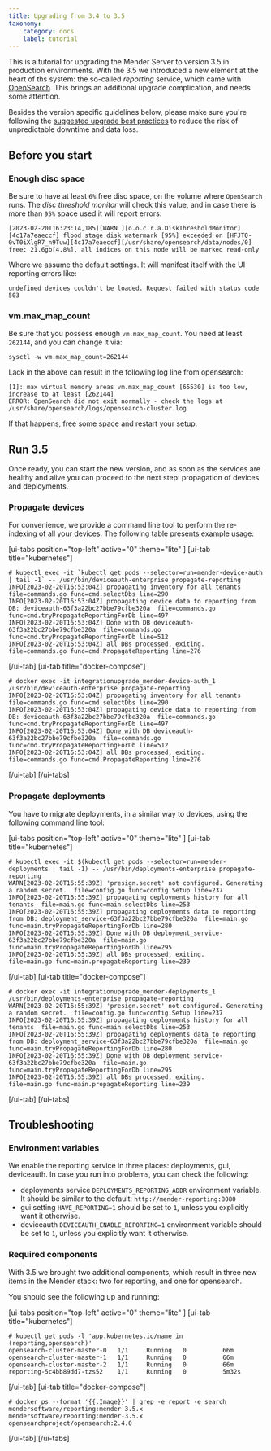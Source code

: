 ```yaml
---
title: Upgrading from 3.4 to 3.5
taxonomy:
    category: docs
    label: tutorial
---
```


This is a tutorial for upgrading the Mender Server to version 3.5 in production environments.
With the 3.5 we introduced a new element at the heart of ths system:
the so-called _reporting_ service, which came with [OpenSearch](https://opensearch.org/).
This brings an additional upgrade complication, and needs some attention.

Besides the version specific guidelines below, please make sure you're following
the [suggested upgrade best practices](../docs.md) to reduce the risk
of unpredictable downtime and data loss.

## Before you start

### Enough disc space

Be sure to have at least `6%` free disc space, on the volume where `OpenSearch` runs.
The _disc threshold monitor_ will check this value, and in case there is more than `95%`
space used it will report errors:

```shell
[2023-02-20T16:23:14,185][WARN ][o.o.c.r.a.DiskThresholdMonitor] [4c17a7eaeccf] flood stage disk watermark [95%] exceeded on [HFJTQ-0vT0iXlgR7_n9Tuw][4c17a7eaeccf][/usr/share/opensearch/data/nodes/0] free: 21.6gb[4.8%], all indices on this node will be marked read-only
```

Where we assume the default settings. It will manifest itself with the UI reporting errors like:

```
undefined devices couldn't be loaded. Request failed with status code 503
```

### vm.max_map_count

Be sure that you possess enough `vm.max_map_count`. You need at least `262144`, and you can
change it via:

```shell
sysctl -w vm.max_map_count=262144
```

Lack in the above can result in the following log line from opensearch:

```shell
[1]: max virtual memory areas vm.max_map_count [65530] is too low, increase to at least [262144]
ERROR: OpenSearch did not exit normally - check the logs at /usr/share/opensearch/logs/opensearch-cluster.log
```

If that happens, free some space and restart your setup.

## Run 3.5

Once ready, you can start the new version, and as soon as the services are healthy
and alive you can proceed to the next step: propagation of devices and deployments.

### Propagate devices

For convenience, we provide a command line tool to perform the re-indexing of all your devices.
The following table presents example usage:

[ui-tabs position="top-left" active="0" theme="lite" ]
[ui-tab title="kubernetes"]
<!--AUTOMATION: ignore -->
    # kubectl exec -it `kubectl get pods --selector=run=mender-device-auth | tail -1` -- /usr/bin/deviceauth-enterprise propagate-reporting
    INFO[2023-02-20T16:53:04Z] propagating inventory for all tenants         file=commands.go func=cmd.selectDbs line=290
    INFO[2023-02-20T16:53:04Z] propagating device data to reporting from DB: deviceauth-63f3a22bc27bbe79cfbe320a  file=commands.go func=cmd.tryPropagateReportingForDb line=497
    INFO[2023-02-20T16:53:04Z] Done with DB deviceauth-63f3a22bc27bbe79cfbe320a  file=commands.go func=cmd.tryPropagateReportingForDb line=512
    INFO[2023-02-20T16:53:04Z] all DBs processed, exiting.                   file=commands.go func=cmd.PropagateReporting line=276
[/ui-tab]
[ui-tab title="docker-compose"]
<!--AUTOMATION: ignore -->
    # docker exec -it integrationupgrade_mender-device-auth_1 /usr/bin/deviceauth-enterprise propagate-reporting
    INFO[2023-02-20T16:53:04Z] propagating inventory for all tenants         file=commands.go func=cmd.selectDbs line=290
    INFO[2023-02-20T16:53:04Z] propagating device data to reporting from DB: deviceauth-63f3a22bc27bbe79cfbe320a  file=commands.go func=cmd.tryPropagateReportingForDb line=497
    INFO[2023-02-20T16:53:04Z] Done with DB deviceauth-63f3a22bc27bbe79cfbe320a  file=commands.go func=cmd.tryPropagateReportingForDb line=512
    INFO[2023-02-20T16:53:04Z] all DBs processed, exiting.                   file=commands.go func=cmd.PropagateReporting line=276
[/ui-tab]
[/ui-tabs]

### Propagate deployments

You have to migrate deployments, in a similar way to devices, using the following command line
tool:

[ui-tabs position="top-left" active="0" theme="lite" ]
[ui-tab title="kubernetes"]
<!--AUTOMATION: ignore -->
```
# kubectl exec -it $(kubectl get pods --selector=run=mender-deployments | tail -1) -- /usr/bin/deployments-enterprise propagate-reporting
WARN[2023-02-20T16:55:39Z] 'presign.secret' not configured. Generating a random secret.  file=config.go func=config.Setup line=237
INFO[2023-02-20T16:55:39Z] propagating deployments history for all tenants  file=main.go func=main.selectDbs line=253
INFO[2023-02-20T16:55:39Z] propagating deployments data to reporting from DB: deployment_service-63f3a22bc27bbe79cfbe320a  file=main.go func=main.tryPropagateReportingForDb line=280
INFO[2023-02-20T16:55:39Z] Done with DB deployment_service-63f3a22bc27bbe79cfbe320a  file=main.go func=main.tryPropagateReportingForDb line=295
INFO[2023-02-20T16:55:39Z] all DBs processed, exiting.                   file=main.go func=main.propagateReporting line=239
```
[/ui-tab]
[ui-tab title="docker-compose"]
<!--AUTOMATION: ignore -->
```
# docker exec -it integrationupgrade_mender-deployments_1 /usr/bin/deployments-enterprise propagate-reporting
WARN[2023-02-20T16:55:39Z] 'presign.secret' not configured. Generating a random secret.  file=config.go func=config.Setup line=237
INFO[2023-02-20T16:55:39Z] propagating deployments history for all tenants  file=main.go func=main.selectDbs line=253
INFO[2023-02-20T16:55:39Z] propagating deployments data to reporting from DB: deployment_service-63f3a22bc27bbe79cfbe320a  file=main.go func=main.tryPropagateReportingForDb line=280
INFO[2023-02-20T16:55:39Z] Done with DB deployment_service-63f3a22bc27bbe79cfbe320a  file=main.go func=main.tryPropagateReportingForDb line=295
INFO[2023-02-20T16:55:39Z] all DBs processed, exiting.                   file=main.go func=main.propagateReporting line=239
```
[/ui-tab]
[/ui-tabs]

## Troubleshooting

### Environment variables

We enable the reporting service in three places: deployments, gui, deviceauth.
In case you run into problems, you can check the following:

* deployments service `DEPLOYMENTS_REPORTING_ADDR` environment variable.
 It should be similar to the default: `http://mender-reporting:8080`
* gui setting `HAVE_REPORTING=1` should be set to `1`, unless you explicitly
 want it otherwise.
* deviceauth `DEVICEAUTH_ENABLE_REPORTING=1` environment variable 
 should be set to `1`, unless you explicitly want it otherwise.

### Required components

With 3.5 we brought two additional components, which result in three
new items in the Mender stack: two for reporting, and one for opensearch.

You should see the following up and running:


[ui-tabs position="top-left" active="0" theme="lite" ]
[ui-tab title="kubernetes"]
<!--AUTOMATION: ignore -->
<!--AUTOVERSION: "opensearch-cluster-%"/ignore-->
```
# kubectl get pods -l 'app.kubernetes.io/name in (reporting,opensearch)'
opensearch-cluster-master-0   1/1     Running   0          66m
opensearch-cluster-master-1   1/1     Running   0          66m
opensearch-cluster-master-2   1/1     Running   0          66m
reporting-5c4bb89dd7-tzs52    1/1     Running   0          5m32s
```
[/ui-tab]
[ui-tab title="docker-compose"]
<!--AUTOMATION: ignore -->
<!--AUTOVERSION: "mendersoftware/reporting:mender-%"/ignore "mendersoftware/reporting:mender-%"/ignore "opensearchproject/opensearch:%"/ignore-->
```
# docker ps --format '{{.Image}}' | grep -e report -e search
mendersoftware/reporting:mender-3.5.x
mendersoftware/reporting:mender-3.5.x
opensearchproject/opensearch:2.4.0
```
[/ui-tab]
[/ui-tabs]
